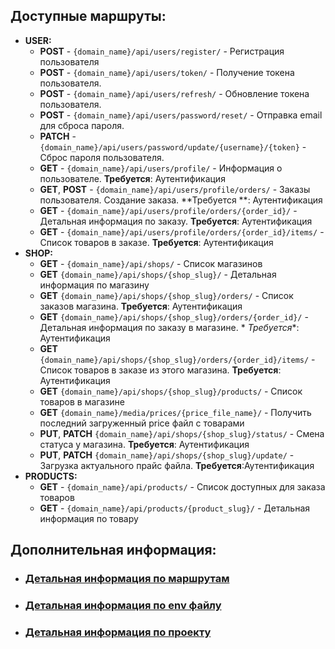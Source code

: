 ## Доступные маршруты:

- **USER:**
    - **POST** - `{domain_name}/api/users/register/` - Регистрация пользователя
    - **POST** - `{domain_name}/api/users/token/` - Получение токена пользователя.
    - **POST** - `{domain_name}/api/users/refresh/` - Обновление токена пользователя.
    - **POST** - `{domain_name}/api/users/password/reset/` - Отправка email для сброса пароля.
    - **PATCH** - `{domain_name}/api/users/password/update/{username}/{token}` - Сброс пароля пользователя.
    - **GET** - `{domain_name}/api/users/profile/` - Информация о пользователе. **Требуется**: Аутентификация
    - **GET**, **POST** - `{domain_name}/api/users/profile/orders/` - Заказы пользователя. Создание заказа. **Требуется
      **:
      Аутентификация
    - **GET** - `{domain_name}/api/users/profile/orders/{order_id}/` - Детальная информация по заказу. **Требуется**:
      Аутентификация
    - **GET** - `{domain_name}/api/users/profile/orders/{order_id}/items/` - Список товаров в заказе. **Требуется**:
      Аутентификация
- **SHOP:**
    - **GET** - `{domain_name}/api/shops/` - Список магазинов
    - **GET** `{domain_name}/api/shops/{shop_slug}/` - Детальная информация по магазину
    - **GET** `{domain_name}/api/shops/{shop_slug}/orders/` - Список заказов магазина. **Требуется**: Аутентификация
    - **GET** `{domain_name}/api/shops/{shop_slug}/orders/{order_id}/` - Детальная информация по заказу в магазине. *
      *Требуется**: Аутентификация
    - **GET** `{domain_name}/api/shops/{shop_slug}/orders/{order_id}/items/` - Список товаров в заказе из этого
      магазина. **Требуется**: Аутентификация
    - **GET** `{domain_name}/api/shops/{shop_slug}/products/` - Список товаров в магазине
    - **GET** `{domain_name}/media/prices/{price_file_name}/` - Получить последний загруженный price файл с товарами
    - **PUT**, **PATCH** `{domain_name}/api/shops/{shop_slug}/status/` - Смена статуса у магазина. **Требуется**:
      Аутентификация
    - **PUT**, **PATCH** `{domain_name}/api/shops/{shop_slug}/update/` - Загрузка актуального прайс файла.
      **Требуется**:Аутентификация
- **PRODUCTS:**
    - **GET** - `{domain_name}/api/products/` - Список доступных для заказа товаров
    - **GET** - `{domain_name}/api/products/{product_slug}/` - Детальная информация по товару

## Дополнительная информация:

- ### [Детальная информация по маршрутам](docs/additional_routes_doc.md)
- ### [Детальная информация по env файлу](docs/env_file_doc.md)
- ### [Детальная информация по проекту](docs/project_doc.md)







